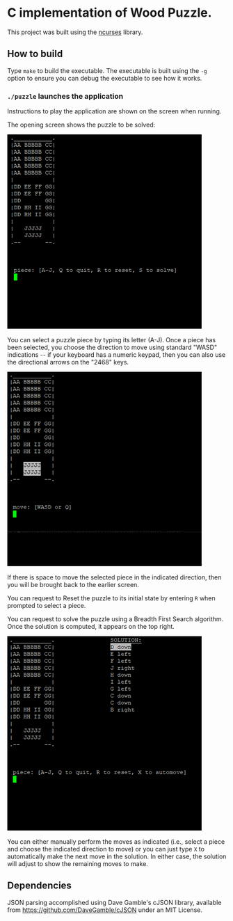 # C implementation of Wood Puzzle.

This project was built using the [ncurses](https://tldp.org/HOWTO/NCURSES-Programming-HOWTO/) library.

## How to build

Type `make` to build the executable. The executable is built using the `-g` option to ensure you can debug the executable to see how it works.

### `./puzzle` launches the application

Instructions to play the application are shown on the screen when running.

The opening screen shows the puzzle to be solved:

![Initial Puzzle](images/initial_screen.png?raw=true "Initial Screen")

You can select a puzzle piece by typing its letter (A-J). Once a piece
has been selected, you choose the direction to move using
standard "WASD" indications -- if your keyboard has a numeric keypad, then you can also use the directional arrows on the "2468" keys.

![Select Direction](images/select_direction.png?raw=true "Select Direction")

If there is space to move the selected piece in the indicated
direction, then you will be brought back to the earlier screen.

You can request to Reset the puzzle to its initial state by entering `R` when prompted to select a piece.

You can request to solve the puzzle using a Breadth First Search algorithm. Once the solution is computed, it appears on the top right.

![Solving Puzzle](images/solving_screen.png?raw=true "Solving Puzzle")

You can either manually perform the moves as indicated (i.e., select a piece and choose the indicated direction to move) or you can just type `X` to automatically make the next move in the solution. In either case, the solution will adjust to show the remaining moves to make.

## Dependencies

JSON parsing accomplished using Dave Gamble's cJSON library, available
from https://github.com/DaveGamble/cJSON under an MIT License.

